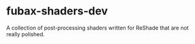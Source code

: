 # fubax-shaders-dev
 A collection of post-processing shaders written for ReShade that are not really polished.
